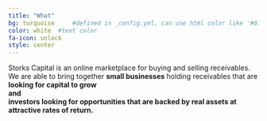 ```yaml
---
title: "What"
bg: turquoise     #defined in _config.yml, can use html color like '#010101'
color: white  #text color
fa-icon: unlock
style: center
---
```


Storks Capital is an online marketplace for buying and selling receivables.  
We are able to bring together <b>small businesses</b> holding receivables that are <b>looking for capital to grow<b>  
and  
<b>investors</b> looking for opportunities that are <b>backed by real assets</b> at <b>attractive rates of return</b>.




